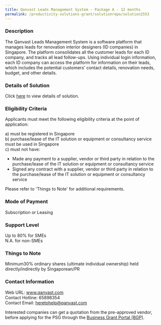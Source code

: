 ```yaml
---
title: Qanvast Leads Management System - Package A - 12 months
permalink: /productivity-solutions-grant/solutionrepo/solution2553
---
```


### Description

The Qanvast Leads Management System is a software platform that manages leads for renovation interior designers (ID companies) in Singapore. The platform consolidates all the customer leads for each ID company, and tracks all lead follow-ups. Using individual login information, each ID company can access the platform for information on their leads, which includes the potential customers' contact details, renovation needs, budget, and other details.

### Details of Solution

Click <a href='https://www.gobusiness.gov.sg/images/psg/Qanvast_20210257_Desensitised_Annex_3.pdf' target='_blank' rel='noopener'>here</a> to view details of solution.

### Eligibility Criteria

Applicants must meet the following eligibility criteria at the point of application:

a) must be registered in Singapore <br>
b) purchase/lease of the IT solution or equipment or consultancy service must be used in Singapore <br>
c) must not have:
- Made any payment to a supplier, vendor or third party in relation to the purchase/lease of the IT solution or equipment or consultancy service
- Signed any contract with a supplier, vendor or third party in relation to the purchase/lease of the IT solution or equipment or consultancy service

Please refer to 'Things to Note' for additional requirements.

### Mode of Payment
Subscription or Leasing

### Support Level
Up to 80% for SMEs <br>
N.A. for non-SMEs

### Things to Note
Minimum30% ordinary shares (ultimate individual ownership) held directly/indirectly by Singaporean/PR

### Contact Information
Web URL: www.qanvast.com <br>Contact Hotline: 65898354 <br>Contact Email: heretohelp@qanvast.com <br>

Interested companies can get a quotation from the pre-approved vendor, before applying for the PSG through the <a target='_blank' rel='noopener' href='https://www.businessgrants.gov.sg/'>Business Grant Portal (BGP)</a>.
